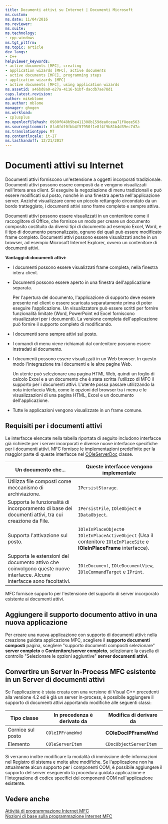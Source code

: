 ```yaml
---
title: Documenti attivi su Internet | Documenti Microsoft
ms.custom: 
ms.date: 11/04/2016
ms.reviewer: 
ms.suite: 
ms.technology:
- cpp-windows
ms.tgt_pltfrm: 
ms.topic: article
dev_langs:
- C++
helpviewer_keywords:
- active documents [MFC], creating
- application wizards [MFC], active documents
- active documents [MFC], programming steps
- application wizards [MFC]
- active documents [MFC], using application wizards
ms.assetid: a46bd8a0-e27a-4116-b1bf-dacdb7ae78d1
caps.latest.revision: 
author: mikeblome
ms.author: mblome
manager: ghogen
ms.workload:
- cplusplus
ms.openlocfilehash: 0980f048b9be411308b159dea0ceaa71f8eee563
ms.sourcegitcommit: 8fa8fdf0fbb4f57950f1e8f4f9b81b4d39ec7d7a
ms.translationtype: MT
ms.contentlocale: it-IT
ms.lasthandoff: 12/21/2017
---
```

# <a name="active-documents-on-the-internet"></a>Documenti attivi su Internet
Documenti attivi forniscono un'estensione a oggetti incorporati tradizionale. Documenti attivi possono essere composti da e vengono visualizzati nell'intera area client. Si eseguire la negoziazione di menu tradizionali e può essere modificati sul posto, nonché in una finestra aperta nell'applicazione server. Anziché visualizzare come un piccolo rettangolo circondato da un bordo tratteggiato, i documenti attivi sono frame completo e sempre attiva.  
  
 Documenti attivi possono essere visualizzati in un contenitore come il raccoglitore di Office, che fornisce un modo per creare un documento composito costituito da diversi tipi di documento ad esempio Excel, Word, e il tipo di documento personalizzato, ognuno dei quali può essere modificato frame completo. Documenti attivi possono essere visualizzati anche in un browser, ad esempio Microsoft Internet Explorer, ovvero un contenitore di documenti attivi.  
  
 **Vantaggi di documenti attivi:**  
  
-   I documenti possono essere visualizzati frame completa, nella finestra intera client.  
  
-   Documenti possono essere aperto in una finestra dell'applicazione separata.  
  
     Per l'apertura del documento, l'applicazione di supporto deve essere presente nel client o essere scaricata separatamente prima di poter eseguire l'applicazione. Un visualizzatore può essere scritti per fornire funzionalità limitate (Word, PowerPoint ed Excel forniscono visualizzatori per i documenti). La versione completa dell'applicazione può fornire il supporto completo di modificando.  
  
-   I documenti sono sempre attivi sul posto.  
  
-   I comandi di menu viene richiamati dal contenitore possono essere instradati al documento.  
  
-   I documenti possono essere visualizzati in un Web browser. In questo modo l'integrazione tra i documenti e le altre pagine Web.  
  
     Un utente può selezionare una pagina HTML Web, quindi un foglio di calcolo Excel e a un documento che è stata scritta l'utilizzo di MFC il supporto per i documenti attivi. L'utente possa passare utilizzando la nota interfaccia Web, come le opzioni del browser tra i menu e le visualizzazioni di una pagina HTML, Excel e un documento dell'applicazione.  
  
-   Tutte le applicazioni vengono visualizzate in un frame comune.  
  
## <a name="requirements-for-active-documents"></a>Requisiti per i documenti attivi  
 Le interfacce elencate nella tabella riportata di seguito includono interfacce già richieste per i server incorporati e diverse nuove interfacce specifiche per i documenti attivi. MFC fornisce le implementazioni predefinite per la maggior parte di queste interfacce nel [COleServerDoc](../mfc/reference/coleserverdoc-class.md) classe.  
  
|Un documento che...|Queste interfacce vengono implementate|  
|-------------------------|---------------------------------|  
|Utilizza file composti come meccanismo di archiviazione.|`IPersistStorage`.|  
|Supporta le funzionalità di incorporamento di base dei documenti attivi, tra cui creazione da File.|`IPersistFile`, `IOleObject` e `IDataObject`.|  
|Supporta l'attivazione sul posto.|`IOleInPlaceObject`e `IOleInPlaceActiveObject` (Usa il contenitore `IOleInPlaceSite` e **IOleInPlaceFrame** interfacce).|  
|Supporta le estensioni del documento attivo che coinvolgono queste nuove interfacce. Alcune interfacce sono facoltativi.|`IOleDocument`, `IOleDocumentView`, `IOleCommandTarget` e `IPrint`.|  
  
 MFC fornisce supporto per l'estensione del supporto di server incorporato esistente ai documenti attivi.  
  
## <a name="add-active-document-support-to-a-new-application"></a>Aggiungere il supporto documento attivo in una nuova applicazione  
 Per creare una nuova applicazione con supporto di documenti attivi: nella creazione guidata applicazione MFC, scegliere il **supporto documenti composti** pagina, scegliere "supporto documenti compositi selezionare" **server completo** o  **Contenitore/server completo**, selezionare la casella di controllo "Selezionare le opzioni aggiuntive" **server documenti attivi**.  
  
##  <a name="_core_convert_an_existing_mfc_in.2d.process_server_to_an_activex_document_server"></a>Convertire un Server In-Process MFC esistente in un Server di documenti attivi  
 Se l'applicazione è stata creata con una versione di Visual C++ precedenti alla versione 4.2 ed è già un server in-process, è possibile aggiungere il supporto di documenti attivi apportando modifiche alle seguenti classi:  
  
|Tipo classe|In precedenza è derivato da|Modifica di derivare da|  
|----------------|---------------------------|---------------------------|  
|Cornice sul posto|`COleIPFrameWnd`|**COleDocIPFrameWnd**|  
|Elemento|`COleServerItem`|`CDocObjectServerItem`|  
  
 Si verranno inoltre modificare la modalità di immissione delle informazioni nel Registro di sistema e molte altre modifiche. Se l'applicazione non ha attualmente alcun supporto per i componenti COM, è possibile aggiungere il supporto del server eseguendo la procedura guidata applicazione e l'integrazione di codice specifici dei componenti COM nell'applicazione esistente.  
  
## <a name="see-also"></a>Vedere anche  
 [Attività di programmazione Internet MFC](../mfc/mfc-internet-programming-tasks.md)   
 [Nozioni di base sulla programmazione Internet MFC](../mfc/mfc-internet-programming-basics.md)

